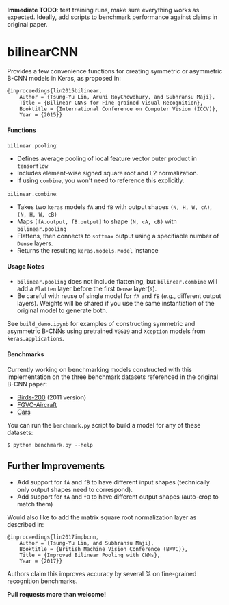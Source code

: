 **Immediate TODO**: test training runs, make sure everything works as expected. Ideally, add scripts to benchmark performance against claims in original paper.

# bilinearCNN

Provides a few convenience functions for creating symmetric or asymmetric B-CNN models in Keras, as proposed in:
```
@inproceedings{lin2015bilinear,
    Author = {Tsung-Yu Lin, Aruni RoyChowdhury, and Subhransu Maji},
    Title = {Bilinear CNNs for Fine-grained Visual Recognition},
    Booktitle = {International Conference on Computer Vision (ICCV)},
    Year = {2015}}
```

#### Functions

`bilinear.pooling`:

- Defines average pooling of local feature vector outer product in `tensorflow`
- Includes element-wise signed square root and L2 normalization.
- If using `combine`, you won't need to reference this explicitly.

`bilinear.combine`: 

- Takes two `keras` models `fA` and `fB` with output shapes `(N, H, W, cA)`, `(N, H, W, cB)`
- Maps `[fA.output, fB.output]` to shape `(N, cA, cB)` with `bilinear.pooling`
- Flattens, then connects to `softmax` output using a specifiable number of `Dense` layers.
- Returns the resulting `keras.models.Model` instance

#### Usage Notes

- `bilinear.pooling` does not include flattening, but `bilinear.combine` will add a `Flatten` layer before the first `Dense` layer(s).
- Be careful with reuse of single model for `fA` and `fB` (*e.g.*, different output layers). Weights will be shared if you use the same instantiation of the original model to generate both.

See `build_demo.ipynb` for examples of constructing symmetric and asymmetric B-CNNs using pretrained `VGG19` and `Xception` models from `keras.applications`.

#### Benchmarks

Currently working on benchmarking models constructed with this implementation on the three benchmark datasets referenced in the original B-CNN paper:

- [Birds-200](http://www.vision.caltech.edu/visipedia/CUB-200-2011.html) (2011 version)
- [FGVC-Aircraft](http://www.robots.ox.ac.uk/~vgg/data/fgvc-aircraft/)
- [Cars](https://ai.stanford.edu/~jkrause/cars/car_dataset.html)

You can run the `benchmark.py` script to build a model for any of these datasets:
```
$ python benchmark.py --help
```

## Further Improvements

- Add support for `fA` and `fB` to have different input shapes (technically only output shapes need to correspond).
- Add support for `fA` and `fB` to have different output shapes (auto-crop to match them)

Would also like to add the matrix square root normalization layer as described in:
```
@inproceedings{lin2017impbcnn,
    Author = {Tsung-Yu Lin, and Subhransu Maji},
    Booktitle = {British Machine Vision Conference (BMVC)},
    Title = {Improved Bilinear Pooling with CNNs},
    Year = {2017}}
```
Authors claim this improves accuracy by several % on fine-grained recognition benchmarks.

**Pull requests more than welcome!**
